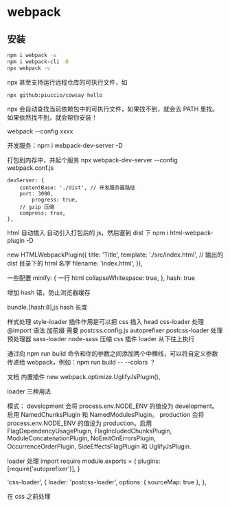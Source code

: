 # webpack

## 安装

```sh
npm i webpack -s
npm i webpack-cli -D
npx webpack -v
```

npx 甚至支持运行远程仓库的可执行文件，如

```
npx github:piuccio/cowsay hello
```

npx 会自动查找当前依赖包中的可执行文件，如果找不到，就会去 PATH 里找。如果依然找不到，就会帮你安装！

webpack --config xxxx

开发服务：npm i webpack-dev-server -D

打包到内存中，并起个服务
npx webpack-dev-server --config webpack.conf.js

    devServer: {
    	contentBase: './dist', // 开发服务器路径
    	port: 3000,
        	progress: true,
    	// gzip 压缩
    	compress: true,
    },

html 自动插入
自动引入打包后的 js，然后塞到 dist 下
npm i html-webpack-plugin -D

new HTMLWebpackPlugin({
title: 'Title',
template: './src/index.html',
// 输出的 dist 目录下的 html 名字
filename: 'index.html',
}),

一些配置
minify: {
一行 html
collapseWhitespace: true,
},
hash: true

增加 hash 错，防止浏览器缓存

bundle.[hash:8],js
hash 长度

样式处理
style-loader
插件作用是可以把 css 插入 head
css-loader
处理@import 语法
加前缀
需要 postcss.config.js
autoprefixer
postcss-loader
处理预处理器
sass-loader
node-sass
压缩 css 插件
loader 从下往上执行

通过向 npm run build 命令和你的参数之间添加两个中横线，可以将自定义参数传递给 webpack，例如：npm run build -- --colors ？

文档
内置插件
new webpack.optimize.UglifyJsPlugin(),

loader 三种用法

模式： development
会将 process.env.NODE_ENV 的值设为 development。启用 NamedChunksPlugin 和 NamedModulesPlugin。
production
会将 process.env.NODE_ENV 的值设为 production。启用 FlagDependencyUsagePlugin, FlagIncludedChunksPlugin, ModuleConcatenationPlugin, NoEmitOnErrorsPlugin, OccurrenceOrderPlugin, SideEffectsFlagPlugin 和 UglifyJsPlugin.

loader 处理 import require
module.exports = {
plugins: [require('autoprefixer')],
}

'css-loader',
{
loader: 'postcss-loader',
options: { sourceMap: true },
},

在 css 之前处理
